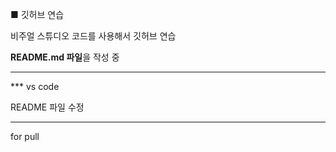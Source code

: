 ■ 깃허브 연습

비주얼 스튜디오 코드를 사용해서 깃허브 연습

**README.md 파일**을 작성 중


---------------------------------------

*** vs code 

README 파일 수정

---------------------------------------
for pull
